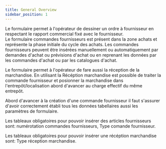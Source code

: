 ```yaml
---
title: General Overview
sidebar_position: 1
---
```


Le formulaire permet à l'opérateur de dessiner un ordre à fournisseur en respectant le rapport commercial fixé avec le fournisseur. Le formulaire commandes fournisseurs est présent dans la zone achats et représente la phase initiale du cycle des achats. Les commandes fournisseurs peuvent être insérées manuellement ou automatiquement par demandes d'achat ou prévisions d'achat ou en reprenant les données par les commandes d'achat ou par les catalogues d'achat.

Le formulaire permet à l'opérateur de fare aussi la réception de la marchandise. En utilisant la Récéption marchandise est possible de traiter la commande fournisseur et posionner la marchandise dans l'entrepôt/localisation abord d'avancer au charge effectif du même entrepôt.

Abord d'avancer à la création d'une commande fournisseur il faut s'assurer d'avoir correctement établi tous les données tabellaires aussi les paramètres de formulaire.

Les tableaux obligatoires pour pouvoir insérer des articles fournisseurs sont: numérotation commandes fournisseurs, Type comande fournisseur.

Les tableaux obligatoires pour pouvoir insérer une récéption marchandise sont: Type réception marchandise.






